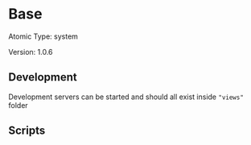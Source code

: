 # Base

Atomic Type: system

Version: 1.0.6

## Development

Development servers can be started and should all exist inside `"views"` folder

## Scripts
